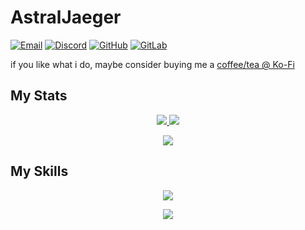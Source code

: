 <!---
AstralJaeger/AstralJaeger is a ✨ special ✨ repository because its `README.md` (this file) appears on your GitHub profile.
You can click the Preview link to take a look at your changes.
--->
# AstralJaeger

[![Email](https://skillicons.dev/icons?i=gmail&theme=dark)](mailto://astraljaeger@pm.me)
[![Discord](https://skillicons.dev/icons?i=discord&theme=dark)](https://discord.com/users/299862332530753537)
[![GitHub](https://skillicons.dev/icons?i=github&theme=dark)](https://github.com/AstralJaeger)
[![GitLab](https://skillicons.dev/icons?i=gitlab&theme=dark)](https://gitlab.com/AstralJaeger)

if you like what i do, maybe consider buying me a [coffee/tea @ Ko-Fi](https://ko-fi.com/astraljaeger)

## My Stats

<p align="center">
  <a href="https://github.com/astraljaeger/github-readme-stats">
    <img src="https://github-readme-stats.vercel.app/api?username=astraljaeger&show_icons=true" />
  </a>
  <a href="https://github.com/astraljaeger/github-readme-stats">
    <img src="https://github-readme-stats.vercel.app/api/top-langs/?username=astraljaeger&show_icons=true&hide=tex,html&langs_count=5&layout=donut" />
  </a>
</p>
<p align="center">
  <a href="https://github.com/astraljaeger/github-readme-stats">
    <img src="https://github-readme-stats.vercel.app/api/wakatime?username=@AstralJAeger" />
  </a>
</p>

## My Skills

<p align="center">
  <a href="https://skillicons.dev">
    <img src="https://skillicons.dev/icons?i=rust,go,java,ts,nodejs,python&theme=dark" />
  </a>
</p>

<p align="center">
  <a href="https://skillicons.dev">
    <img src="https://skillicons.dev/icons?i=docker,kubernetes,openshift,prometheus,rabbitmq,bash,powershell,aws,azure,firebase&theme=dark&perline=5" />
  </a>
</p>
